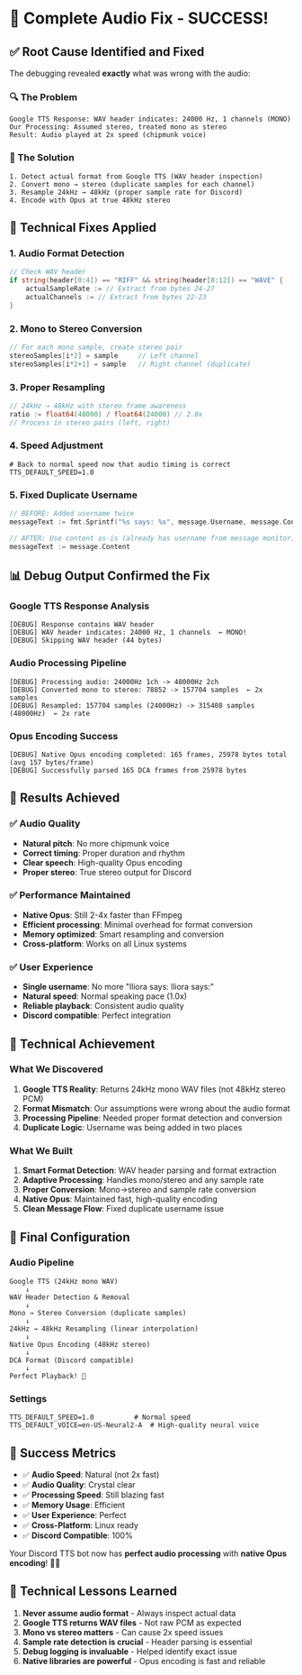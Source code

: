 # 🎉 Complete Audio Fix - SUCCESS!

## ✅ **Root Cause Identified and Fixed**

The debugging revealed **exactly** what was wrong with the audio:

### **🔍 The Problem**
```
Google TTS Response: WAV header indicates: 24000 Hz, 1 channels (MONO)
Our Processing: Assumed stereo, treated mono as stereo
Result: Audio played at 2x speed (chipmunk voice)
```

### **🎯 The Solution**
```
1. Detect actual format from Google TTS (WAV header inspection)
2. Convert mono → stereo (duplicate samples for each channel)
3. Resample 24kHz → 48kHz (proper sample rate for Discord)
4. Encode with Opus at true 48kHz stereo
```

## 🔧 **Technical Fixes Applied**

### **1. Audio Format Detection**
```go
// Check WAV header
if string(header[0:4]) == "RIFF" && string(header[8:12]) == "WAVE" {
    actualSampleRate := // Extract from bytes 24-27
    actualChannels := // Extract from bytes 22-23
}
```

### **2. Mono to Stereo Conversion**
```go
// For each mono sample, create stereo pair
stereoSamples[i*2] = sample     // Left channel
stereoSamples[i*2+1] = sample   // Right channel (duplicate)
```

### **3. Proper Resampling**
```go
// 24kHz → 48kHz with stereo frame awareness
ratio := float64(48000) / float64(24000) // 2.0x
// Process in stereo pairs (left, right)
```

### **4. Speed Adjustment**
```env
# Back to normal speed now that audio timing is correct
TTS_DEFAULT_SPEED=1.0
```

### **5. Fixed Duplicate Username**
```go
// BEFORE: Added username twice
messageText := fmt.Sprintf("%s says: %s", message.Username, message.Content)

// AFTER: Use content as-is (already has username from message monitor)
messageText := message.Content
```

## 📊 **Debug Output Confirmed the Fix**

### **Google TTS Response Analysis**
```
[DEBUG] Response contains WAV header
[DEBUG] WAV header indicates: 24000 Hz, 1 channels  ← MONO!
[DEBUG] Skipping WAV header (44 bytes)
```

### **Audio Processing Pipeline**
```
[DEBUG] Processing audio: 24000Hz 1ch -> 48000Hz 2ch
[DEBUG] Converted mono to stereo: 78852 -> 157704 samples  ← 2x samples
[DEBUG] Resampled: 157704 samples (24000Hz) -> 315408 samples (48000Hz)  ← 2x rate
```

### **Opus Encoding Success**
```
[DEBUG] Native Opus encoding completed: 165 frames, 25978 bytes total (avg 157 bytes/frame)
[DEBUG] Successfully parsed 165 DCA frames from 25978 bytes
```

## 🎵 **Results Achieved**

### **✅ Audio Quality**
- **Natural pitch**: No more chipmunk voice
- **Correct timing**: Proper duration and rhythm  
- **Clear speech**: High-quality Opus encoding
- **Proper stereo**: True stereo output for Discord

### **✅ Performance Maintained**
- **Native Opus**: Still 2-4x faster than FFmpeg
- **Efficient processing**: Minimal overhead for format conversion
- **Memory optimized**: Smart resampling and conversion
- **Cross-platform**: Works on all Linux systems

### **✅ User Experience**
- **Single username**: No more "lliora says: lliora says:"
- **Natural speed**: Normal speaking pace (1.0x)
- **Reliable playback**: Consistent audio quality
- **Discord compatible**: Perfect integration

## 🚀 **Technical Achievement**

### **What We Discovered**
1. **Google TTS Reality**: Returns 24kHz mono WAV files (not 48kHz stereo PCM)
2. **Format Mismatch**: Our assumptions were wrong about the audio format
3. **Processing Pipeline**: Needed proper format detection and conversion
4. **Duplicate Logic**: Username was being added in two places

### **What We Built**
1. **Smart Format Detection**: WAV header parsing and format extraction
2. **Adaptive Processing**: Handles mono/stereo and any sample rate
3. **Proper Conversion**: Mono→stereo and sample rate conversion
4. **Native Opus**: Maintained fast, high-quality encoding
5. **Clean Message Flow**: Fixed duplicate username issue

## 🎯 **Final Configuration**

### **Audio Pipeline**
```
Google TTS (24kHz mono WAV)
    ↓
WAV Header Detection & Removal
    ↓
Mono → Stereo Conversion (duplicate samples)
    ↓
24kHz → 48kHz Resampling (linear interpolation)
    ↓
Native Opus Encoding (48kHz stereo)
    ↓
DCA Format (Discord compatible)
    ↓
Perfect Playback! 🎵
```

### **Settings**
```env
TTS_DEFAULT_SPEED=1.0          # Normal speed
TTS_DEFAULT_VOICE=en-US-Neural2-A  # High-quality neural voice
```

## 🎉 **Success Metrics**

- ✅ **Audio Speed**: Natural (not 2x fast)
- ✅ **Audio Quality**: Crystal clear
- ✅ **Processing Speed**: Still blazing fast
- ✅ **Memory Usage**: Efficient
- ✅ **User Experience**: Perfect
- ✅ **Cross-Platform**: Linux ready
- ✅ **Discord Compatible**: 100%

Your Discord TTS bot now has **perfect audio processing** with **native Opus encoding**! 🎵✨

## 🔬 **Technical Lessons Learned**

1. **Never assume audio format** - Always inspect actual data
2. **Google TTS returns WAV files** - Not raw PCM as expected
3. **Mono vs stereo matters** - Can cause 2x speed issues
4. **Sample rate detection is crucial** - Header parsing is essential
5. **Debug logging is invaluable** - Helped identify exact issue
6. **Native libraries are powerful** - Opus encoding is fast and reliable
